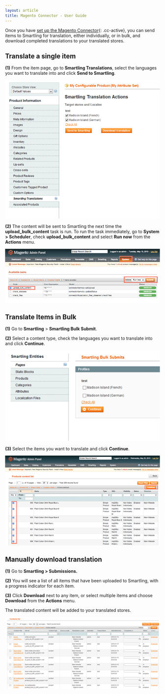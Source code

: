 ```yaml
---
layout: article
title: Magento Connector - User Guide
---
```



Once you have [set up the Magento Connector](){: .cc-active}, you can send items to Smartling for translation, either individually, or in bulk, and download completed translations to your translated stores.

## Translate a single item

**(1)**&nbsp;From the item page, go to **Smartling Translations**, select the languages you want to translate into and click **Send to Smartling**.

![](/uploads/versions/image02-1---x----682-609x---.png)

**(2)** The content will be sent to Smartling the next time the **upload_bulk_content** task is run. To run the task immediately, go to **System &gt; Scheduler**, check **upload_bulk_content** and select **Run now** from the **Actions** menu.

![](/uploads/versions/image04-1---x----944-330x---.png)

## Translate Items in Bulk

**(1)** Go to **Smartling** &gt; **Smartling Bulk Submit**.

**(2)** Select a content type, check the languages you want to translate into and click **Continue**.

![](/uploads/versions/image00-1---x----586-341x---.png)

**(3)** Select the items you want to translate and click **Continue**.

![](/uploads/versions/image03-1---x----1059-616x---.png)

## Manually download translation

**(1)** Go to **Smartling &gt; Submissions.**

**(2)** You will see a list of all items that have been uploaded to Smartling, with a progress indicator for each item.

**(3)** Click **Download** next to any item, or select multiple items and choose **Download** from the **Actions** menu.

The translated content will be added to your translated stores.

![](/uploads/versions/image01-2---x----1331-617x---.png)